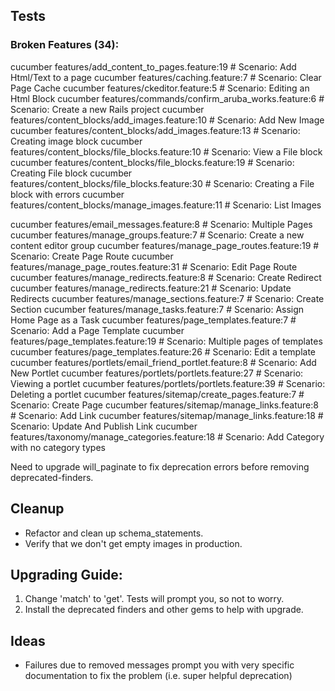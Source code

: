 ## Tests

### Broken Features (34):

cucumber features/add_content_to_pages.feature:19 # Scenario: Add Html/Text to a page
cucumber features/caching.feature:7 # Scenario: Clear Page Cache
cucumber features/ckeditor.feature:5 # Scenario: Editing an Html Block
cucumber features/commands/confirm_aruba_works.feature:6 # Scenario: Create a new Rails project
cucumber features/content_blocks/add_images.feature:10 # Scenario: Add New Image
cucumber features/content_blocks/add_images.feature:13 # Scenario: Creating image block
cucumber features/content_blocks/file_blocks.feature:10 # Scenario: View a File block
cucumber features/content_blocks/file_blocks.feature:19 # Scenario: Creating File block
cucumber features/content_blocks/file_blocks.feature:30 # Scenario: Creating a File block with errors
cucumber features/content_blocks/manage_images.feature:11 # Scenario: List Images

cucumber features/email_messages.feature:8 # Scenario: Multiple Pages
cucumber features/manage_groups.feature:7 # Scenario: Create a new content editor group
cucumber features/manage_page_routes.feature:19 # Scenario: Create Page Route
cucumber features/manage_page_routes.feature:31 # Scenario: Edit Page Route
cucumber features/manage_redirects.feature:8 # Scenario: Create Redirect
cucumber features/manage_redirects.feature:21 # Scenario: Update Redirects
cucumber features/manage_sections.feature:7 # Scenario: Create Section
cucumber features/manage_tasks.feature:7 # Scenario: Assign Home Page as a Task
cucumber features/page_templates.feature:7 # Scenario: Add a Page Template
cucumber features/page_templates.feature:19 # Scenario: Multiple pages of templates
cucumber features/page_templates.feature:26 # Scenario: Edit a template
cucumber features/portlets/email_friend_portlet.feature:8 # Scenario: Add New Portlet
cucumber features/portlets/portlets.feature:27 # Scenario: Viewing a portlet
cucumber features/portlets/portlets.feature:39 # Scenario: Deleting a portlet
cucumber features/sitemap/create_pages.feature:7 # Scenario: Create Page
cucumber features/sitemap/manage_links.feature:8 # Scenario: Add Link
cucumber features/sitemap/manage_links.feature:18 # Scenario: Update And Publish Link
cucumber features/taxonomy/manage_categories.feature:18 # Scenario: Add Category with no category types

Need to upgrade will_paginate to fix deprecation errors before removing deprecated-finders.

## Cleanup

* Refactor and clean up schema_statements.
* Verify that we don't get empty images in production.

## Upgrading Guide:

1. Change 'match' to 'get'. Tests will prompt you, so not to worry.
2. Install the deprecated finders and other gems to help with upgrade.


## Ideas

* Failures due to removed messages prompt you with very specific documentation to fix the problem (i.e. super helpful deprecation)
